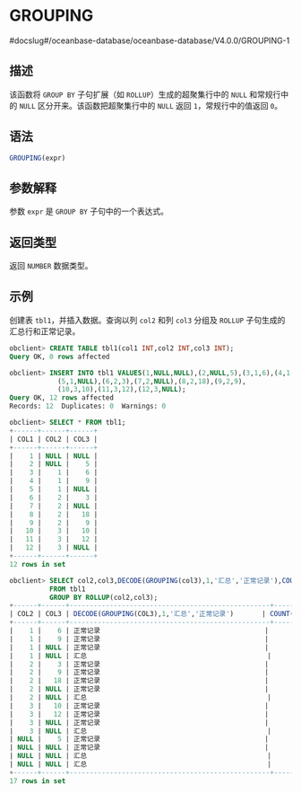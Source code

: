 GROUPING 
=============================
#docslug#/oceanbase-database/oceanbase-database/V4.0.0/GROUPING-1


描述 
-----------------------

该函数将 `GROUP BY` 子句扩展（如 `ROLLUP`）生成的超聚集行中的 `NULL` 和常规行中的 `NULL` 区分开来。该函数把超聚集行中的 `NULL` 返回 `1`，常规行中的值返回 `0`。

语法 
-----------------------

```sql
GROUPING(expr)
```



参数解释 
-------------------------

参数 `expr` 是 `GROUP BY` 子句中的一个表达式。

返回类型 
-------------------------

返回 `NUMBER` 数据类型。

示例 
-----------------------

创建表 `tbl1`，并插入数据。查询以列 `col2` 和列 `col3` 分组及 `ROLLUP` 子句生成的汇总行和正常记录。

```sql
obclient> CREATE TABLE tbl1(col1 INT,col2 INT,col3 INT);
Query OK, 0 rows affected

obclient> INSERT INTO tbl1 VALUES(1,NULL,NULL),(2,NULL,5),(3,1,6),(4,1,9),
            (5,1,NULL),(6,2,3),(7,2,NULL),(8,2,18),(9,2,9),
            (10,3,10),(11,3,12),(12,3,NULL);
Query OK, 12 rows affected
Records: 12  Duplicates: 0  Warnings: 0

obclient> SELECT * FROM tbl1;
+------+------+------+
| COL1 | COL2 | COL3 |
+------+------+------+
|    1 | NULL | NULL |
|    2 | NULL |    5 |
|    3 |    1 |    6 |
|    4 |    1 |    9 |
|    5 |    1 | NULL |
|    6 |    2 |    3 |
|    7 |    2 | NULL |
|    8 |    2 |   18 |
|    9 |    2 |    9 |
|   10 |    3 |   10 |
|   11 |    3 |   12 |
|   12 |    3 | NULL |
+------+------+------+
12 rows in set

obclient> SELECT col2,col3,DECODE(GROUPING(col3),1,'汇总','正常记录'),COUNT(*)
          FROM tbl1
          GROUP BY ROLLUP(col2,col3);
+------+------+--------------------------------------------------+----------+
| COL2 | COL3 | DECODE(GROUPING(COL3),1,'汇总','正常记录')       | COUNT(*) |
+------+------+--------------------------------------------------+----------+
|    1 |    6 | 正常记录                                         |        1 |
|    1 |    9 | 正常记录                                         |        1 |
|    1 | NULL | 正常记录                                         |        1 |
|    1 | NULL | 汇总                                             |        3 |
|    2 |    3 | 正常记录                                         |        1 |
|    2 |    9 | 正常记录                                         |        1 |
|    2 |   18 | 正常记录                                         |        1 |
|    2 | NULL | 正常记录                                         |        1 |
|    2 | NULL | 汇总                                             |        4 |
|    3 |   10 | 正常记录                                         |        1 |
|    3 |   12 | 正常记录                                         |        1 |
|    3 | NULL | 正常记录                                         |        1 |
|    3 | NULL | 汇总                                             |        3 |
| NULL |    5 | 正常记录                                         |        1 |
| NULL | NULL | 正常记录                                         |        1 |
| NULL | NULL | 汇总                                             |        2 |
| NULL | NULL | 汇总                                             |       12 |
+------+------+--------------------------------------------------+----------+
17 rows in set
```



